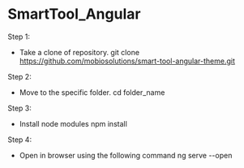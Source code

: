 # SmartTool_Angular

Step 1:
- Take a clone of repository.
git clone https://github.com/mobiosolutions/smart-tool-angular-theme.git

Step 2:
- Move to the specific folder.
cd folder_name

Step 3:
- Install node modules
npm install

Step 4:
- Open in browser using the following command
ng serve --open